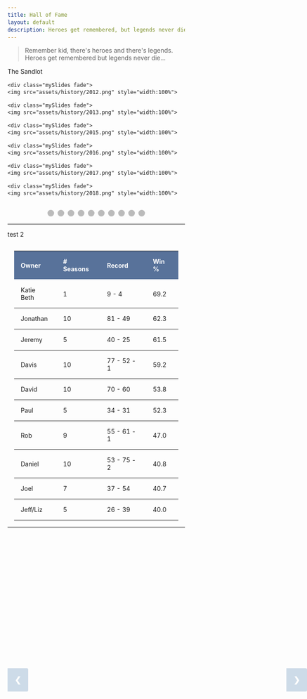 ```yaml
---
title: Hall of Fame
layout: default
description: Heroes get remembered, but legends never die
---
```

> Remember kid, there's heroes and there's legends. Heroes get remembered but legends never die...

The Sandlot
<!-- HTML -->

<!-- Slideshow container -->
<div class="slideshow-container">

  <!-- Full-width images with number and caption text -->
  <div class="mySlides fade">
    <img src="assets/history/2009.png" style="width:100%">
  </div>

  <div class="mySlides fade">
    <img src="assets/history/2010.png" style="width:100%">
  </div>

  <div class="mySlides fade">
    <img src="assets/history/2011.png" style="width:100%">
  </div>

    <div class="mySlides fade">
    <img src="assets/history/2012.png" style="width:100%">
  </div>

    <div class="mySlides fade">
    <img src="assets/history/2013.png" style="width:100%">
  </div>

  <div class="mySlides fade">
    <img src="assets/history/2014.png" style="width:100%">
  </div>

    <div class="mySlides fade">
    <img src="assets/history/2015.png" style="width:100%">
  </div>

    <div class="mySlides fade">
    <img src="assets/history/2016.png" style="width:100%">
  </div>

    <div class="mySlides fade">
    <img src="assets/history/2017.png" style="width:100%">
  </div>

    <div class="mySlides fade">
    <img src="assets/history/2018.png" style="width:100%">
  </div>

  <!-- Next and previous buttons -->
  <a class="prev" onclick="plusSlides(-1)">&#10094;</a>
  <a class="next" onclick="plusSlides(1)">&#10095;</a>
</div>
<br>

<!-- The dots/circles -->
<div style="text-align:center">
  <span class="dot" onclick="currentSlide(1)"></span> 
  <span class="dot" onclick="currentSlide(2)"></span> 
  <span class="dot" onclick="currentSlide(3)"></span>
  <span class="dot" onclick="currentSlide(4)"></span>
  <span class="dot" onclick="currentSlide(5)"></span> 
  <span class="dot" onclick="currentSlide(6)"></span> 
  <span class="dot" onclick="currentSlide(7)"></span> 
  <span class="dot" onclick="currentSlide(8)"></span>
  <span class="dot" onclick="currentSlide(9)"></span>
  <span class="dot" onclick="currentSlide(10)"></span> 
</div>

<!-- CSS -->
<style>
* {box-sizing:border-box}

/* Slideshow container */
.slideshow-container {
  max-width: 1000px;
  position: relative;
  margin: auto;
}

/* Hide the images by default */
.mySlides {
  display: none;
}

/* Next & previous buttons */
.prev, .next {
  cursor: pointer;
  position: absolute;
  top: 40%;
  width: auto;
  margin-top: -22px;
  padding: 16px;
  background-color: #145998;
  color: white;
  font-weight: bold;
  font-size: 18px;
  transition: 0.6s ease;
  border-radius: 0 3px 3px 0;
  user-select: none;
  opacity: 0.2;
}

/* Position the "next button" to the right */
.next {
  right: 0;
  background-color: #145998;
  color: white;
}

/* On hover, add a black background color with a little bit see-through */
.prev:hover, .next:hover {
  background-color: rgba(0,0,0,0.8);
  opacity: 0.7;
}

/* Caption text */
.text {
  color: #f2f2f2;
  font-size: 15px;
  padding: 8px 12px;
  position: absolute;
  bottom: 8px;
  width: 100%;
  text-align: center;
}

/* Number text (1/3 etc) */
.numbertext {
  color: #f2f2f2;
  font-size: 12px;
  padding: 8px 12px;
  position: absolute;
  top: 0;
}

/* The dots/bullets/indicators */
.dot {
  cursor: pointer;
  height: 15px;
  width: 15px;
  margin: 0 2px;
  background-color: #bbb;
  border-radius: 50%;
  display: inline-block;
  transition: background-color 0.6s ease;
}

.round {
  border-radius: 50%;
}

.active, .dot:hover {
  background-color: #145998;
}

/* Fading animation */
.fade {
  -webkit-animation-name: fade;
  -webkit-animation-duration: 1.5s;
  animation-name: fade;
  animation-duration: 1.5s;
}

@-webkit-keyframes fade {
  from {opacity: .4} 
  to {opacity: 1}
}

@keyframes fade {
  from {opacity: .4} 
  to {opacity: 1}
}

table {border-collapse: collapse;width:100%;margin-left:auto;margin-right:auto}
table, th, td {border-bottom: .1px solid;padding: 15px;}
th {background-color: #58729a; color: white; text-align: left;}
tr:hover {background-color: #f2f2f2;}
</style>

<script>
var slideIndex = 1;
showSlides(slideIndex);

// Next/previous controls
function plusSlides(n) {
  showSlides(slideIndex += n);
}

// Thumbnail image controls
function currentSlide(n) {
  showSlides(slideIndex = n);
}

function showSlides(n) {
  var i;
  var slides = document.getElementsByClassName("mySlides");
  var dots = document.getElementsByClassName("dot");
  if (n > slides.length) {slideIndex = 1} 
  if (n < 1) {slideIndex = slides.length}
  for (i = 0; i < slides.length; i++) {
      slides[i].style.display = "none"; 
  }
  for (i = 0; i < dots.length; i++) {
      dots[i].className = dots[i].className.replace(" active", "");
  }
  slides[slideIndex-1].style.display = "block"; 
  dots[slideIndex-1].className += " active";
}
</script>
___
test 2
<table>
  <tr>
    <th>Owner</th>
    <th># Seasons</th>
    <th>Record</th>
    <th>Win %</th>
  </tr>
  <tr>
    <td>Katie Beth</td>
    <td>1</td>
    <td>9 - 4</td>
    <td>69.2</td>
  </tr>
  <tr>
    <td>Jonathan</td>
    <td>10</td>
    <td>81 - 49</td>
    <td>62.3</td>
  </tr>
  <tr>
    <td>Jeremy</td>
    <td>5</td>
    <td>40 - 25</td>
    <td>61.5</td>
  </tr>
  <tr>
    <td>Davis</td>
    <td>10</td>
    <td>77 - 52 - 1</td>
    <td>59.2</td>
  </tr>
  <tr>
    <td>David</td>
    <td>10</td>
    <td>70 - 60</td>
    <td>53.8</td>
  </tr>
  <tr>
    <td>Paul</td>
    <td>5</td>
    <td>34 - 31</td>
    <td>52.3</td>
  </tr>
  <tr>
    <td>Rob</td>
    <td>9</td>
    <td>55 - 61 - 1</td>
    <td>47.0</td>
  </tr>
  <tr>
    <td>Daniel</td>
    <td>10</td>
    <td>53 - 75 - 2</td>
    <td>40.8</td>
  </tr>
  <tr>
    <td>Joel</td>
    <td>7</td>
    <td>37 - 54</td>
    <td>40.7</td>
  </tr>
  <tr>
    <td>Jeff/Liz</td>
    <td>5</td>
    <td>26 - 39</td>
    <td>40.0</td>
  </tr>
</table>